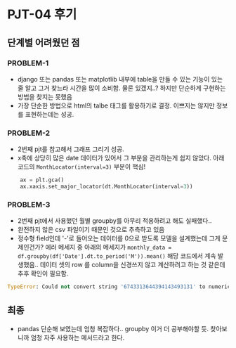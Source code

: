 ﻿# PJT-04 후기

## 단계별 어려웠던 점

### PROBLEM-1
- django 또는 pandas 또는 matplotlib 내부에 table을 만들 수 있는 기능이 있는 줄 알고 그거 찾느라 시간을 많이 소비함. 물론 있겠지..? 하지만 단순하게 구현하는 방법을 찾지는 못했음
- 가장 단순한 방법으로 html의 talbe 태그를 활용하기로 결정. 이쁘지는 않지만 정보를 표현하는데는 성공.

### PROBLEM-2
- 2번째 pjt를 참고해서 그래프 그리기 성공.
- x축에 상당히 많은 date 데이터가 있어서 그 부분을 관리하는게 쉽지 않았다. 아래 코드의 `MonthLocator(interval=3)` 부분이 핵심!
```py
    ax = plt.gca()
    ax.xaxis.set_major_locator(dt.MonthLocator(interval=3))
```

### PROBLEM-3
- 2번째 pjt에서 사용했던 월별 groupby를 아무리 적용하려고 해도 실패했다..
- 완전하지 않은 csv 파일이기 때문인 것으로 추측하고 있음
- 정수형 field인데 '-'로 들어오는 데이터를 0으로 받도록 모델을 설계했는데 그게 문제인건가? 에러 메세지 중 아래의 메세지가 `monthly_data = df.groupby(df['Date'].dt.to_period('M')).mean()` 해당 코드에서 계속 발생했음.. 데이터 셋의 row 를 column을 신경쓰지 않고 계산하려고 하는 것 같은데 추후 확인이 필요함. 
```py
TypeError: Could not convert string '6743313644394143493131' to numeric
```

## 최종
- pandas 단순해 보였는데 엄청 복잡하다.. groupby 이거 더 공부해야할 듯. 찾아보니까 엄청 자주 사용하는 메서드라고 한다.